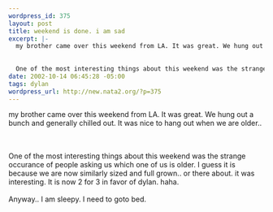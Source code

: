 ```yaml
--- 
wordpress_id: 375
layout: post
title: weekend is done. i am sad
excerpt: |-
  my brother came over this weekend from LA. It was great. We hung out a bunch and generally chilled out. It was nice to hang out when we are older.. 
  
  
  One of the most interesting things about this weekend was the strange occurance of people asking us which one of us is older. I guess it is because we are now similarly sized and full grown.. or there about.  it was interesting. It is ...
date: 2002-10-14 06:45:28 -05:00
tags: dylan
wordpress_url: http://new.nata2.org/?p=375
---
```

my brother came over this weekend from LA. It was great. We hung out a bunch and generally chilled out. It was nice to hang out when we are older.. 

<br/><br/>
One of the most interesting things about this weekend was the strange occurance of people asking us which one of us is older. I guess it is because we are now similarly sized and full grown.. or there about.  it was interesting. It is now 2 for 3 in favor of dylan. haha. 
<br/><br/>
Anyway.. I am sleepy. I need to goto bed. 
